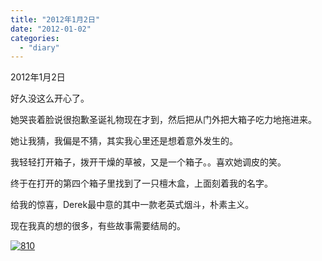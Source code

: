 ```yaml
---
title: "2012年1月2日"
date: "2012-01-02"
categories: 
  - "diary"
---
```


2012年1月2日

好久没这么开心了。

她哭丧着脸说很抱歉圣诞礼物现在才到，然后把从门外把大箱子吃力地拖进来。

她让我猜，我偏是不猜，其实我心里还是想着意外发生的。

我轻轻打开箱子，拨开干燥的草被，又是一个箱子。。喜欢她调皮的笑。

终于在打开的第四个箱子里找到了一只檀木盒，上面刻着我的名字。

给我的惊喜，Derek最中意的其中一款老英式烟斗，朴素主义。

现在我真的想的很多，有些故事需要结局的。

[![](/blog/images/810.jpg "810")](http://lofyer.org/wp-content/uploads/2012/01/810.jpg)
